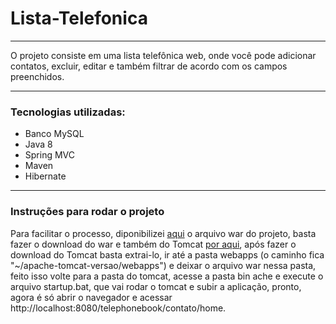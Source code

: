 <h1> Lista-Telefonica</h1>
<hr>
<p>O projeto consiste em uma lista telefônica web, onde você pode adicionar contatos, excluir, editar e também filtrar de acordo com os campos preenchidos. </p>
<hr>
<h3>Tecnologias utilizadas:</h3>
<ul>
	<li>Banco MySQL</li>
	<li>Java 8</li>
	<li>Spring MVC</li>
	<li>Maven</li>
	<li>Hibernate</li>
</ul>
<hr>
<h3>Instruções para rodar o projeto</h3>
<p>Para facilitar o processo, diponibilizei <a href="https://drive.google.com/open?id=1-mz22NjwA1mbX7z4lxkoT3ZZOBKinXnF">aqui</a> o arquivo war do projeto, basta fazer o download do war e também do Tomcat <a href="https://tomcat.apache.org/download-90.cgi">por aqui</a>, após fazer o download do Tomcat basta extrai-lo, ir até a pasta webapps (o caminho fica "~/apache-tomcat-versao/webapps") e deixar o arquivo war nessa pasta, feito isso volte para a pasta do tomcat, acesse a pasta bin ache e execute o arquivo startup.bat, que vai rodar o tomcat e subir a aplicação, pronto, agora é só abrir o navegador e acessar http://localhost:8080/telephonebook/contato/home.
</p>